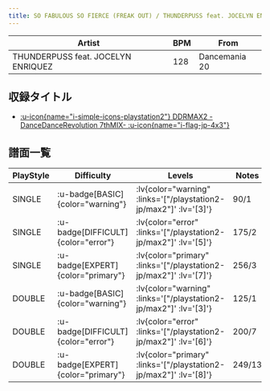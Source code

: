 ```yaml
---
title: SO FABULOUS SO FIERCE (FREAK OUT) / THUNDERPUSS feat. JOCELYN ENRIQUEZ
---
```


|Artist|BPM|From|
|------|---|----|
|THUNDERPUSS feat. JOCELYN ENRIQUEZ|128|Dancemania 20|

## 収録タイトル

- [ :u-icon{name="i-simple-icons-playstation2"} DDRMAX2 -DanceDanceRevolution 7thMIX- :u-icon{name="i-flag-jp-4x3"} ](/playstation2-jp/max2)

## 譜面一覧

|PlayStyle|Difficulty|Levels|Notes|Movie|
|---------|----------|------|-----|-----|
|SINGLE| :u-badge[BASIC]{color="warning"} | :lv{color="warning" :links='["/playstation2-jp/max2"]' :lv='[3]'} |90/1||
|SINGLE| :u-badge[DIFFICULT]{color="error"} | :lv{color="error" :links='["/playstation2-jp/max2"]' :lv='[5]'} |175/2||
|SINGLE| :u-badge[EXPERT]{color="primary"} | :lv{color="primary" :links='["/playstation2-jp/max2"]' :lv='[7]'} |256/3||
|DOUBLE| :u-badge[BASIC]{color="warning"} | :lv{color="warning" :links='["/playstation2-jp/max2"]' :lv='[3]'} |125/1||
|DOUBLE| :u-badge[DIFFICULT]{color="error"} | :lv{color="error" :links='["/playstation2-jp/max2"]' :lv='[6]'} |200/7||
|DOUBLE| :u-badge[EXPERT]{color="primary"} | :lv{color="primary" :links='["/playstation2-jp/max2"]' :lv='[8]'} |249/13||
